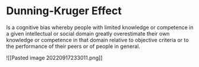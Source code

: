 # Dunning-Kruger Effect
Is a cognitive bias whereby people with limited knowledge or competence in a given intellectual or social domain greatly overestimate their own knowledge or competence in that domain relative to objective criteria or to the performance of their peers or of people in general.

![[Pasted image 20220917233011.png]]